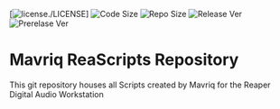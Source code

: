 [![license](https://img.shields.io/badge/license-GPLv3-orange)./LICENSE]
![Code Size](https://img.shields.io/github/languages/code-size/reaper-csi/reaper_csurf_integrator)
![Repo Size](https://img.shields.io/github/repo-size/reaper-csi/reaper_csurf_integrator)
![Release Ver](https://img.shields.io/github/v/release/reaper-csi/reaper_csurf_integrator)
![Prerelase Ver](https://img.shields.io/github/v/release/reaper-csi/reaper_csurf_integrator?include_prereleases)
# Mavriq ReaScripts Repository

This git repository houses all Scripts created by Mavriq for the Reaper Digital Audio Workstation
